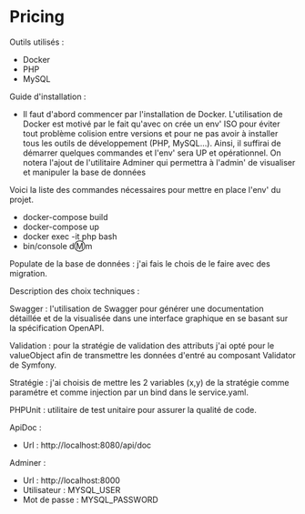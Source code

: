 # Pricing

Outils utilisés :
  - Docker
  - PHP
  - MySQL

Guide d'installation :
  - Il faut d'abord commencer par l'installation de Docker. L'utilisation de Docker est motivé par le fait qu'avec on crée un env' ISO pour éviter
    tout problème colision entre versions et pour ne pas avoir à installer tous les outils de développement (PHP, MySQL...).
    Ainsi, il suffirai de démarrer quelques commandes et l'env' sera UP et opérationnel.
    On notera l'ajout de l'utilitaire Adminer qui permettra à l'admin' de visualiser et manipuler la base de données

  Voici la liste des commandes nécessaires pour mettre en place l'env' du projet.
   - docker-compose build
   - docker-compose up
   - docker exec -it php bash
   - bin/console d:m:m
   
   Populate de la base de données : j'ai fais le chois de le faire avec des migration.

Description des choix techniques :

Swagger : l'utilisation de Swagger pour générer une documentation détaillée et de la visualisée dans une interface graphique en se basant sur la spécification OpenAPI.

Validation : pour la stratégie de validation des attributs j'ai opté pour le valueObject afin de transmettre les données d'entré au composant Validator de Symfony.

Stratégie : j'ai choisis de mettre les 2 variables (x,y) de la stratégie comme paramétre et comme injection par un bind dans le service.yaml.
    
PHPUnit : utilitaire de test unitaire pour assurer la qualité de code.

ApiDoc :
- Url : http://localhost:8080/api/doc

Adminer : 
- Url :  http://localhost:8000
- Utilisateur : MYSQL_USER
- Mot de passe : MYSQL_PASSWORD
